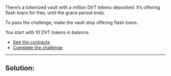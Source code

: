 There’s a tokenized vault with a million DVT tokens deposited. It’s offering flash loans for free, until the grace period ends.

To pass the challenge, make the vault stop offering flash loans.

You start with 10 DVT tokens in balance.

- [See the contracts](https://github.com/tinchoabbate/damn-vulnerable-defi/tree/v3.0.0/contracts/unstoppable)
- [Complete the challenge](https://github.com/tinchoabbate/damn-vulnerable-defi/blob/v3.0.0/test/unstoppable/unstoppable.challenge.js)
___
## Solution:
